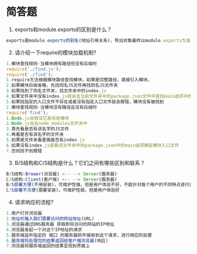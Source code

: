 # 简答题

1. exports和module.exports的区别是什么？

```js
exports是module.exports的别名(地址引用关系)，导出对象最终以module.exports为准

```

2. 请介绍一下require的模块加载机制?

```js
1.模块查找规则-当模块拥有路径但没有后缀时
require('./find.js');
require('./find');
1.require方法根据模块路径查找模块，如果是完整路径，直接引入模块。
2.如果模块后缀省略，先找同名JS文件再找同名JS文件夹
3.如果找到了同名文件夹，找文件夹中的index.js
4.如果文件夹中没有index.js就会去当前文件夹中的package.json文件中查找main选项中的入口文件
5.如果找指定的入口文件不存在或者没有指定入口文件就会报错，模块没有被找到
2.模块查找规则-当模块没有路径且没有后缀时
require('find');
1.Node.js会假设它是系统模块
2.Node.js会去node_modules文件夹中
3.首先看是否有该名字的JS文件
4.再看是否有该名字的文件夹
5.如果是文件夹看里面是否有index.js
6.如果没有index.js查看该文件夹中的package.json中的main选项确定模块入口文件
7.否则找不到报错

```

3. B/S结构和C/S结构是什么？它们之间有哪些区别和联系？
```js
B/S结构:Brower(浏览器) <-- --> Server(服务器)
C/S结构:Client(客户端) <-- --> Server(服务器)
B/S部署方便(不用安装)，可维护性强，但是用户体验不好，不能针对每个用户的不同特点进行设置
C/S部署不方便(需要安装)，可维护性弱，但是用户体验好
```

4. 请求响应的流程?

```js
1.用户打开浏览器
2.地址栏输入我们需要访问的网站地址(URL)
3.浏览器通过DNS服务器 获取即将访问的网站的IP地址
4.浏览器发起一个对这个IP地址的请求
5.服务端监听指定的 端口 的服务器软件接收到这个请求，进行相应的处理
6.服务端将处理完的结果返回给客户端浏览器(响应)
7.浏览器将服务端返回的结果呈现到界面上
```

